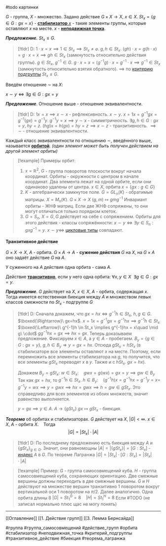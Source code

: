 #todo картинки

$G$ - группа, $X$ - множество.
Задано действие $G \times X \to X,\ x \in X$.
$St_x = \{g \in G: gx = x\}$ - <ins>**стабилизатор** $x$</ins> - такие элементы группы, которые оставляют $x$ на месте.
$x$ - <ins>**неподвижная точка**</ins>.

***Предложение.*** $St_x \le G$.
>[!tldr] D:
>$1\cdot x = x \implies 1 \in St_x \implies St_x \neq \varnothing$.
>$g,h \in St_x$.
>$(gh)\cdot x = g(h\cdot x) = g\cdot x = x \implies gh \in St_x$ (замкнутость относительно действия группы).
>$g \in St_x,\ g^{-1} \in G$.
>$g\cdot x=x = (g^{-1}g)\cdot x =g^{-1}\cdot x \implies g^{-1} \in St_x$ (замкнутость относительно взятия обратного).
>$\implies$ по [критерию подгруппы](obsidian://open?vault=algebra%203&file=%D0%A2%D0%B5%D0%BE%D1%80%D0%B8%D1%8F%20%D0%B3%D1%80%D1%83%D0%BF%D0%BF%2F3.%20%D0%9F%D0%BE%D0%B4%D0%B3%D1%80%D1%83%D0%BF%D0%BF%D1%8B) $St_x \le G$.

Введём отношение $\sim$ на $X$:

$x\sim y \iff \exists g \in G: gx = y$

***Предложение***. Отношение выше - отношение эквивалентности.
>[!tldr] D:
>$1x = x \implies x \sim x$ - рефлексивность.
>$x \sim y$.
> $x = 1x = g^{-1}gx = g^{-1}(gx) = g^{-1}y$.
>$g^{-1}y = x \implies y \sim x$ - симметричность.
>$\exists g,h \in G: gx=y,\ hy=z$.
>$(hg)x = h(gx) = hy = z \implies x \sim z$ - транзитивность.
>$\implies \sim$ - отношение эквивалентности.

Каждый класс эквивалентности по отношению $\sim$, введённого выше, называется <ins>**орбитой**</ins>. *(один элемент может быть получен действием на другой элемент орбиты)*
>[!example] Примеры орбит:
>1. $x = \mathbb{R}^2,\ G$ - группа поворотов плоскости вокруг начала координат. Орбиты - окружности с центром в начале координат. Два элемента лежат на одной орбите, если они одинаково удалены от центра.
>   $x \in X$, орбита $x = \{gx:g \in G\}$
>2. $K$ - алгебраически замкнутое поле. 
>   $G = GL_n(K)$ - обратимые матрицы.
>   $X = M_n(K)$.
>   $G\times X \to X$
>   $(g,m) \mapsto gmg^{-1}$
>   Инвариант орбиты - ЖНФ матриц. Если две ЖНФ сопряжены, то они могут отличаться только порядком клеток.
>3. $G = S_n,\ X = G, G$ действует на себе с сопряжением.
>   Орбиты для этого действия - классы сопряжённости:
>   $x \sim y \iff \exists y \in S_n: gxg^{-1} = y$.
>   $x \sim y\iff$ [цикловые типы](obsidian://open?vault=algebra%203&file=%D0%A2%D0%B5%D0%BE%D1%80%D0%B8%D1%8F%20%D0%B3%D1%80%D1%83%D0%BF%D0%BF%2F8.%20%D0%A1%D0%B8%D0%BC%D0%BC%D0%B5%D1%82%D1%80%D0%B8%D1%87%D0%B5%D1%81%D0%BA%D0%B8%D0%B5%20%D0%B3%D1%80%D1%83%D0%BF%D0%BF%D1%8B) совпадают.

#### Транзитивное действие
 $G \times X \to X,\ A$ - орбита.
 $G\times A \to A$ - **сужение действия** $G$ на $X$, на $G \times A$ оно задаёт действие $G$ на $A$.
 
У суженного на $A$ действия одна орбита - сама $A$.

Действие <ins>**транзитивно**</ins>, если у него одна орбита: $\forall x, y \in X\ \ \exists g \in G: gx=y$.

***Предложение***. $G$ действует на $X,\ x \in X,\ A$ - орбита, содержащая $x$. Тогда имеется естественная биекция между $A$ и множеством левых классов смежности по $St_x$ - подгруппе $G$
>[!tldr] D:
>Сначала докажем, что $gx=hx\iff g^{-1}h \in St_x,\ h,g \in G$.
>$\boxed{\Rightarrow}\ gx=hx$. $x = 1x = g^{-1}gx = g^{-1}hx \implies g^{-1}h \in St_x$
>$\boxed{\Leftarrow}\ g^{-1}h \in St_x \implies g^{-1}hx = x\quad \mid g\ \cdot$
>$gg^{-1}hx=gx \implies hx = gx$.
>Теперь доказываем предложение. Фиксируем $x \in A$, а $y \in A$ - пробегаем.
>$B_y =\{g \in G: gx= y\}, \ g,h \in B_y \Rightarrow y=gx=hx$.
>Отсюда $g St_x = h St_x$ (в стабилизаторе все элементы оставляют $x$ на месте. Поэтому, если перемножить все элементы стабилизатора на $g$, то получится, что все элементы $gSt_x$ переводят $x$ в $y$. Также и с $hSt_x$. $gx=hx$). 
>
>Докажем $B_y = gSt_x$:
>$w \in St_x: \quad gwx = g(wx) = gx = y \implies gw \in B_y$
>Так как $gx=hx$, то $g^{-1}h \in St_x$.
>$h \in B_y: \quad (g^{-1}h)x = g^{-1}hx = g^{-1}y = x =$ 
>$g^{-1}y = wx \implies y = gwx\implies hx = gwx \implies h = gw \in gSt_x$. 
>Это справедливо для всех элементов из обоих множеств, значит равенство выполняется.
>
>$y = gx \implies y \in A$.
>$A \to \{gSt_x\}$
>$gx \mapsto gSt_x$ - биекция.
>

***Теорема*** об орбитах и стабилизаторах. $G$ действует на $X$, $|G| < \infty$. $x \in X,\ A$ - орбита $X$.
&nbsp;&nbsp; Тогда $$|G| = |St_x|\cdot|A|$$
>[!tldr] D:
>По последнему предложению есть биекция между $A$ и $\{gSt_x\}_{g \in G}$.
>Значит, они равномощны $|A| = |\{gSt_x\}| = [G:St_x]$ - [индекс](obsidian://open?vault=algebra%203&file=%D0%A2%D0%B5%D0%BE%D1%80%D0%B8%D1%8F%20%D0%B3%D1%80%D1%83%D0%BF%D0%BF%2F7.%20%D0%A2%D0%B5%D0%BE%D1%80%D0%B5%D0%BC%D0%B0%20%D0%9B%D0%B0%D0%B3%D1%80%D0%B0%D0%BD%D0%B6%D0%B0) $A$ в $G$.
>По теореме Лагранжа $|G| = |St_x|\cdot[G:St_x] = |St_x|\cdot|A|$

>[!example] Пример:
>$G$ - группа самосовмещений куба. $H$ - группа самосовмещений куба, сохраняющих ориентацию.
>Две смежные вершины должны переходить в две смежные вершины. $G$ и $H$ действуют на множестве вершин транзитивно
>1 поворотом вокруг вертикальной оси
>1 поворотом на $\pi/2$. Далее аналогично.
>Одна орбита длины 8 $|G| = St^G_{1} = 8\quad |H| = St^H_{1} = 8$
>Если #TODO (не записал нормально плюс щас не могу понять)


---
[[Оглавление]]
[[1. Действие групп]]
[[3. Лемма Бернсайда]]

#группа 
#группа_самосовмещений 
#действие_групп 
#орбита
#стабилизатор
#неподвижная_точка 
#критерий_подгруппы 
#транзитивное_действие
#биекция 
#теорема_лагранжа

